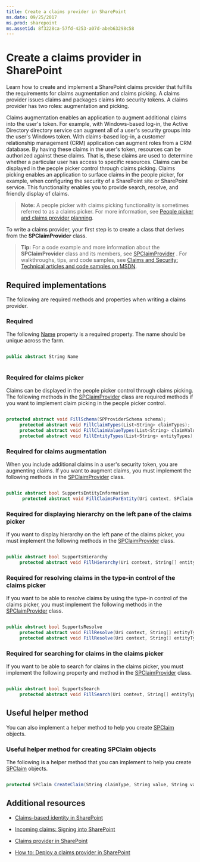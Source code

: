 ```yaml
---
title: Create a claims provider in SharePoint
ms.date: 09/25/2017
ms.prod: sharepoint
ms.assetid: 8f3228ca-57fd-4253-a07d-abeb63298c58
---
```



# Create a claims provider in SharePoint

Learn how to create and implement a SharePoint claims provider that fulfills the requirements for claims augmentation and claims picking.
A claims provider issues claims and packages claims into security tokens. A claims provider has two roles: augmentation and picking.
  
    
    

Claims augmentation enables an application to augment additional claims into the user's token. For example, with Windows-based log-in, the Active Directory directory service can augment all of a user's security groups into the user's Windows token. With claims-based log-in, a customer relationship management (CRM) application can augment roles from a CRM database. By having these claims in the user's token, resources can be authorized against these claims. That is, these claims are used to determine whether a particular user has access to specific resources.
Claims can be displayed in the people picker control through claims picking. Claims picking enables an application to surface claims in the people picker, for example, when configuring the security of a SharePoint site or SharePoint service. This functionality enables you to provide search, resolve, and friendly display of claims.
  
    
    


> **Note:**
> A people picker with claims picking functionality is sometimes referred to as a claims picker. For more information, see  [People picker and claims provider planning](http://technet.microsoft.com/en-us/library/gg602063.aspx). 
  
    
    

To write a claims provider, your first step is to create a class that derives from the **SPClaimProvider** class.
> **Tip:**
> For a code example and more information about the **SPClaimProvider** class and its members, see [SPClaimProvider](https://msdn.microsoft.com/library/Microsoft.SharePoint.Administration.Claims.SPClaimProvider.aspx) . For walkthroughs, tips, and code samples, see [Claims and Security: Technical articles and code samples on MSDN](http://msdn.microsoft.com/library/f773fd4a-53ec-4656-bd08-e6c435e6f103%28Office.15%29.aspx). 
  
    
    


## Required implementations
<a name="SP15_HowToCreateClaimsProvider_ReqImplementations"> </a>

The following are required methods and properties when writing a claims provider.
  
    
    

### Required

The following  [Name](https://msdn.microsoft.com/library/Microsoft.SharePoint.Administration.Claims.SPClaimProvider.Name.aspx) property is a required property. The name should be unique across the farm.
  
    
    

```cs

public abstract String Name
      
```


### Required for claims picker

Claims can be displayed in the people picker control through claims picking. The following methods in the  [SPClaimProvider](https://msdn.microsoft.com/library/Microsoft.SharePoint.Administration.Claims.SPClaimProvider.aspx) class are required methods if you want to implement claim picking in the people picker control.
  
    
    

```cs

protected abstract void FillSchema(SPProviderSchema schema);
     protected abstract void FillClaimTypes(List<String> claimTypes);
     protected abstract void FillClaimValueTypes(List<String> claimValueTypes);
     protected abstract void FillEntityTypes(List<String> entityTypes);

```


### Required for claims augmentation

When you include additional claims in a user's security token, you are augmenting claims. If you want to augment claims, you must implement the following methods in the  [SPClaimProvider](https://msdn.microsoft.com/library/Microsoft.SharePoint.Administration.Claims.SPClaimProvider.aspx) class.
  
    
    

```cs

public abstract bool SupportsEntityInformation
      protected abstract void FillClaimsForEntity(Uri context, SPClaim entity, List<SPClaim> claims);

```


### Required for displaying hierarchy on the left pane of the claims picker

If you want to display hierarchy on the left pane of the claims picker, you must implement the following methods in the  [SPClaimProvider](https://msdn.microsoft.com/library/Microsoft.SharePoint.Administration.Claims.SPClaimProvider.aspx) class.
  
    
    

```cs

public abstract bool SupportsHierarchy
     protected abstract void FillHierarchy(Uri context, String[] entityTypes, String hierarchyNodeID, int numberOfLevels, bool includeEntityData, SPProviderHierarchyTree hierarchy);

```


### Required for resolving claims in the type-in control of the claims picker

If you want to be able to resolve claims by using the type-in control of the claims picker, you must implement the following methods in the  [SPClaimProvider](https://msdn.microsoft.com/library/Microsoft.SharePoint.Administration.Claims.SPClaimProvider.aspx) class.
  
    
    

```cs

public abstract bool SupportsResolve
     protected abstract void FillResolve(Uri context, String[] entityTypes, String resolveInput, List<PickerEntity> resolved);
     protected abstract void FillResolve(Uri context, String[] entityTypes, SPClaim resolveInput, List<PickerEntity> resolved);

```


### Required for searching for claims in the claims picker

If you want to be able to search for claims in the claims picker, you must implement the following property and method in the  [SPClaimProvider](https://msdn.microsoft.com/library/Microsoft.SharePoint.Administration.Claims.SPClaimProvider.aspx) class.
  
    
    

```cs

public abstract bool SupportsSearch
     protected abstract void FillSearch(Uri context, String[] entityTypes, String searchPattern, String hierarchyNodeID, int maxCount, SPProviderHierarchyTree searchTree);

```


## Useful helper method
<a name="SP15_HowToCreateClaimsProvider_UsefulHelperMethod"> </a>

You can also implement a helper method to help you create  [SPClaim](https://msdn.microsoft.com/library/Microsoft.SharePoint.Administration.Claims.SPClaim.aspx) objects.
  
    
    

### Useful helper method for creating SPClaim objects

The following is a helper method that you can implement to help you create  [SPClaim](https://msdn.microsoft.com/library/Microsoft.SharePoint.Administration.Claims.SPClaim.aspx) objects.
  
    
    

```cs

protected SPClaim CreateClaim(String claimType, String value, String valueType)
```


## Additional resources
<a name="SP15_HowToCreateClaimsProvider_AdditionalResources"> </a>


-  [Claims-based identity in SharePoint](claims-based-identity-in-sharepoint.md)
    
  
-  [Incoming claims: Signing into SharePoint](incoming-claims-signing-into-sharepoint.md)
    
  
-  [Claims provider in SharePoint](claims-provider-in-sharepoint.md)
    
  
-  [How to: Deploy a claims provider in SharePoint](how-to-deploy-a-claims-provider-in-sharepoint.md)
    
  


